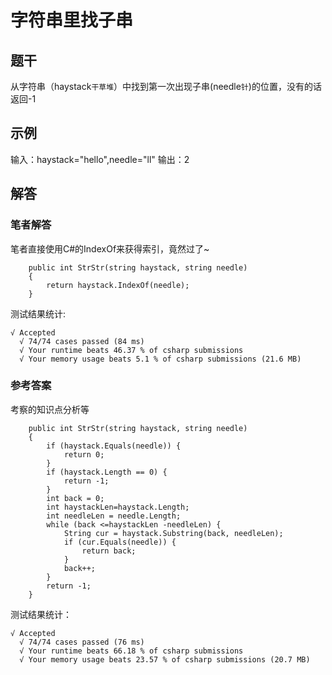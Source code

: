 # 字符串里找子串
## 题干
从字符串（haystack``干草堆``）中找到第一次出现子串(needle``针``)的位置，没有的话返回-1
## 示例
输入：haystack="hello",needle="ll"
输出：2
## 解答
### 笔者解答
笔者直接使用C#的IndexOf来获得索引，竟然过了~
```
    public int StrStr(string haystack, string needle)
    {
        return haystack.IndexOf(needle);
    }
```
测试结果统计:
```
√ Accepted
  √ 74/74 cases passed (84 ms)
  √ Your runtime beats 46.37 % of csharp submissions
  √ Your memory usage beats 5.1 % of csharp submissions (21.6 MB)
```
### 参考答案
考察的知识点分析等
```
    public int StrStr(string haystack, string needle)
    {
        if (haystack.Equals(needle)) {
            return 0;
        }        
        if (haystack.Length == 0) {
            return -1;
        }
        int back = 0;
        int haystackLen=haystack.Length;
        int needleLen = needle.Length;
        while (back <=haystackLen -needleLen) {
            String cur = haystack.Substring(back, needleLen);
            if (cur.Equals(needle)) {
                return back;
            }       
            back++;
        }
        return -1;
    }
```
测试结果统计：
```
√ Accepted
  √ 74/74 cases passed (76 ms)
  √ Your runtime beats 66.18 % of csharp submissions
  √ Your memory usage beats 23.57 % of csharp submissions (20.7 MB)
```